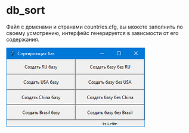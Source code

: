 # db_sort
Файл с доменами и странами countries.cfg, вы можете заполнить по своему усмотрению, интерфейс генерируется в зависмости от его содержания.



![Image alt](https://github.com/johnriderr/db_sort/blob/master/Capture.PNG)
